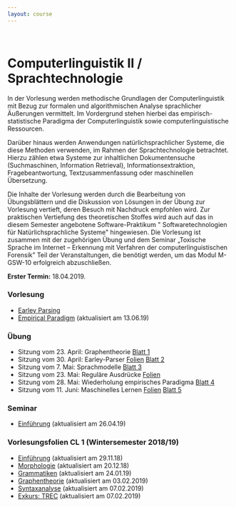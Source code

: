 ```yaml
---
layout: course
---
```


<br>

# Computerlinguistik II / Sprachtechnologie

In der Vorlesung werden methodische Grundlagen der Computerlinguistik mit Bezug zur formalen und algorithmischen Analyse sprachlicher Äußerungen vermittelt. Im Vordergrund stehen hierbei das empirisch-statistische Paradigma der Computerlinguistik sowie computerlinguistische Ressourcen.

Darüber hinaus werden Anwendungen natürlichsprachlicher Systeme, die diese Methoden verwenden, im Rahmen der Sprachtechnologie betrachtet. Hierzu zählen etwa Systeme zur inhaltlichen Dokumentensuche (Suchmaschinen, Information Retrieval), Informationsextraktion, Fragebeantwortung, Textzusammenfassung oder maschinellen Übersetzung.

Die Inhalte der Vorlesung werden durch die Bearbeitung von Übungsblättern und die Diskussion von Lösungen in der Übung zur Vorlesung vertieft, deren Besuch mit Nachdruck empfohlen wird. Zur praktischen Vertiefung des theoretischen Stoffes wird auch auf das in diesem Semester angebotene Software-Praktikum " Softwaretechnologien für Natürlichsprachliche Systeme" hingewiesen. Die Vorlesung ist zusammen mit der zugehörigen Übung und dem Seminar „Toxische Sprache im Internet – Erkennung mit Verfahren der computerlinguistischen Forensik” Teil der Veranstaltungen, die benötigt werden, um das Modul M-GSW-10 erfolgreich abzuschließen.

**Erster Termin:** 18.04.2019.

### Vorlesung
* [Earley Parsing](/downloads/teaching/ss2019/cl2_v/CL-I-09.Earley_Parsing-sh.pdf)
* [Empirical Paradigm](/downloads/teaching/ss2019/cl2_v/CL-II-10.Empirical-Paradigm+Resources-sh.pdf) (aktualisiert am 13.06.19)

### Übung
* Sitzung vom 23. April: Graphentheorie [Blatt 1 ](/downloads/teaching/ss2019/cl2_ue/cl2_blatt1_aufgabe.ipynb)
* Sitzung vom 30. April: Earley-Parser [Folien](/downloads/teaching/ss2019/cl2_ue/Early_Parsing.pdf) [Blatt 2](/downloads/teaching/ss2019/cl2_ue/cl2_blatt2_aufgabe.ipynb)
* Sitzung vom 7. Mai: Sprachmodelle [Blatt 3](/downloads/teaching/ss2019/cl2_ue/cl2_blatt3_aufgabe.ipynb)
* Sitzung vom 23. Mai: Reguläre Ausdrücke [Folien](/downloads/teaching/ss2019/cl2_ue/cl2_ss19_regex.pdf)
* Sitzung vom 28. Mai: Wiederholung empirisches Paradigma [Blatt 4](/downloads/teaching/ss2019/cl2_ue/cl2_blatt4_aufgabe.ipynb)
* Sitzung vom 11. Juni: Maschinelles Lernen [Folien](/downloads/teaching/ss2019/cl2_ue/cl2_ss19_ml.pdf) [Blatt 5](/downloads/teaching/ss2019/cl2_ue/cl2_blatt5_aufgabe.ipynb)

### Seminar
* [Einführung](/downloads/teaching/ss2019/cl2_s/Toxische-Sprache-(M-GSW-09)-sh.pdf) (aktualisiert am 26.04.19)

### Vorlesungsfolien CL 1 (Wintersemester 2018/19)
* [Einführung](/downloads/teaching/ws201819/cl1/vl/cl1_vl_ws18_part1_06.pdf) (aktualisiert am 29.11.18)
* [Morphologie](/downloads/teaching/ws201819/cl1/vl/cl1_vl_ws18_part2_04.pdf) (aktualisiert am 20.12.18)
* [Grammatiken](/downloads/teaching/ws201819/cl1/vl/cl1_vl_ws18_part3_03.pdf) (aktualisiert am 24.01.19)
* [Graphentheorie](/downloads/teaching/ws201819/cl1/vl/cl1_vl_ws18_part4_graphentheorie_01.pdf) (aktualisiert am 03.02.2019)
* [Syntaxanalyse](/downloads/teaching/ws201819/cl1/vl/cl1_vl_ws18_part5_syntaxanalyse_02.pdf) (aktualisiert am 07.02.2019)
* [Exkurs: TREC](/downloads/teaching/ws201819/cl1/vl/cl1_vl_ws18_part6_TREC.pdf) (aktualisiert am 07.02.2019)
